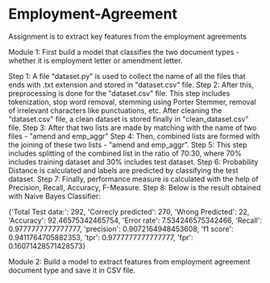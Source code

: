 # Employment-Agreement
Assignment is to extract key features from the employment agreements

Module 1: First build a model that classifies the two document types - whether it is employment letter or amendment letter.

Step 1: A file "dataset.py" is used to collect the name of all the files that ends with .txt extension and stored in "dataset.csv" file.
Step 2: After this, preprocessing is done for the "dataset.csv" file. This step includes tokenization, stop word removal, stemming using Porter Stemmer, removal of irrelevant characters like punctuations, etc. After cleaning the "dataset.csv" file, a clean dataset is stored finally in "clean_dataset.csv" file.
Step 3: After that two lists are made by matching with the name of two files - "amend and emp_aggr"
Step 4: Then, combined lists are formed with the joining of these two lists - "amend and emp_aggr".
Step 5: This step includes splitting of the combined list in the ratio of 70:30, where 70% includes training dataset and 30% includes test dataset.
Step 6: Probability Distance is calculated and labels are predicted by classifying the test dataset.
Step 7: Finally, performance measure is calculated with the help of Precision, Recall, Accuracy, F-Measure.
Step 8: Below is the result obtained with Naive Bayes Classifier:

{'Total Test data:': 292, 'Correcly predicted': 270, 'Wrong Predicted': 22, 'Accuracy': 92.46575342465754, 'Error rate': 7.534246575342466, 'Recall': 0.9777777777777777, 'precision': 0.9072164948453608, 'f1 score': 0.9411764705882353, 'tpr': 0.9777777777777777, 'fpr': 0.16071428571428573}


Module 2: Build a model to extract features from employment agreement document type and save it in CSV file.




